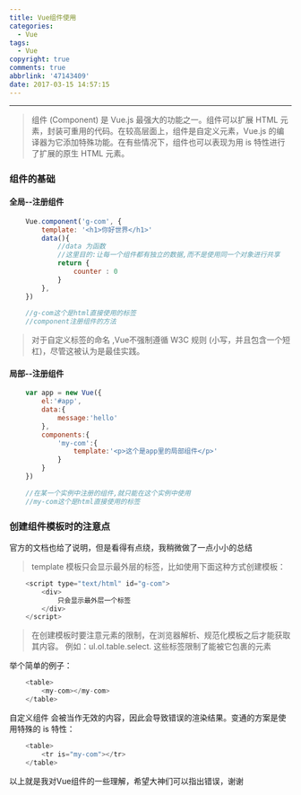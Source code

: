 ```yaml
---
title: Vue组件使用
categories:
  - Vue
tags:
  - Vue
copyright: true
comments: true
abbrlink: '47143409'
date: 2017-03-15 14:57:15
---
```


<hr style='filter:progid:DXImageTransform.Microsoft.Glow(color=#FF0000,strength=10)' color='#FF0000' size='1' />

> 组件 (Component) 是 Vue.js 最强大的功能之一。组件可以扩展 HTML 元素，封装可重用的代码。在较高层面上，组件是自定义元素，Vue.js 的编译器为它添加特殊功能。在有些情况下，组件也可以表现为用 is 特性进行了扩展的原生 HTML 元素。

<!--more-->

### 组件的基础

#### 全局--注册组件

```javascript
	Vue.component('g-com', {
	  	template: '<h1>你好世界</h1>'
	  	data(){
	  		//data 为函数
			//这里目的:让每一个组件都有独立的数据,而不是使用同一个对象进行共享
			return {
				counter : 0
			}
		},
	})
	
	//g-com这个是html直接使用的标签
	//component注册组件的方法
```

>对于自定义标签的命名 ,Vue不强制遵循 W3C 规则 (小写，并且包含一个短杠)，尽管这被认为是最佳实践。


#### 局部--注册组件
```javascript
	var app = new Vue({
		el:'#app',
		data:{
			message:'hello'
		},
		components:{
			'my-com':{
				template:'<p>这个是app里的局部组件</p>'
			}
		}
	})
	
	//在某一个实例中注册的组件,就只能在这个实例中使用
	//my-com这个是html直接使用的标签
```

### 创建组件模板时的注意点

官方的文档也给了说明，但是看得有点绕，我稍微做了一点小小的总结

>template 模板只会显示最外层的标签，比如使用下面这种方式创建模板：

```javascript
	<script type="text/html" id="g-com">
		<div>
			只会显示最外层一个标签
		</div>
	</script>
```

>在创建模板时要注意元素的限制，在浏览器解析、规范化模板之后才能获取其内容。
例如：ul.ol.table.select. 这些标签限制了能被它包裹的元素


举个简单的例子：

```javascript
	<table>
		<my-com></my-com>
	</table>
```

自定义组件 <my-com> 会被当作无效的内容，因此会导致错误的渲染结果。变通的方案是使用特殊的 is 特性：

```javascript
	<table>
		<tr is="my-com"></tr>
	</table>
```



以上就是我对Vue组件的一些理解，希望大神们可以指出错误，谢谢
